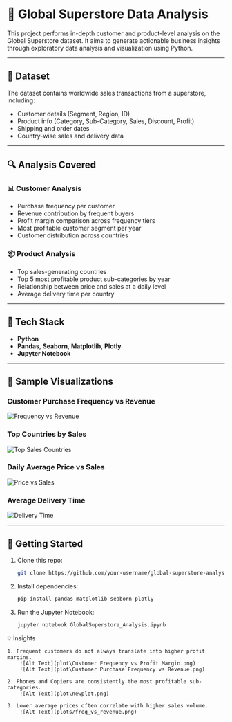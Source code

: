 # 🛒 Global Superstore Data Analysis

This project performs in-depth customer and product-level analysis on the Global Superstore dataset. It aims to generate actionable business insights through exploratory data analysis and visualization using Python.

---

## 📂 Dataset

The dataset contains worldwide sales transactions from a superstore, including:
- Customer details (Segment, Region, ID)
- Product info (Category, Sub-Category, Sales, Discount, Profit)
- Shipping and order dates
- Country-wise sales and delivery data

---

## 🔍 Analysis Covered

### 📊 Customer Analysis
- Purchase frequency per customer
- Revenue contribution by frequent buyers
- Profit margin comparison across frequency tiers
- Most profitable customer segment per year
- Customer distribution across countries

### 📦 Product Analysis
- Top sales-generating countries
- Top 5 most profitable product sub-categories by year
- Relationship between price and sales at a daily level
- Average delivery time per country

---

## 🧰 Tech Stack

- **Python**
- **Pandas**, **Seaborn**, **Matplotlib**, **Plotly**
- **Jupyter Notebook**

---

## 📸 Sample Visualizations

### Customer Purchase Frequency vs Revenue
![Frequency vs Revenue](plots/freq_vs_revenue.png)

### Top Countries by Sales
![Top Sales Countries](plots/top_sales_countries.png)

### Daily Average Price vs Sales
![Price vs Sales](plots/price_vs_sales.png)

### Average Delivery Time
![Delivery Time](plots/avg_delivery_time.png)

---

## 🚀 Getting Started

1. Clone this repo:
   ```bash
   git clone https://github.com/your-username/global-superstore-analysis.git

2. Install dependencies:
    ```bash
    pip install pandas matplotlib seaborn plotly

3. Run the Jupyter Notebook:
    ```bash
    jupyter notebook GlobalSuperstore_Analysis.ipynb

💡 Insights

    1. Frequent customers do not always translate into higher profit margins.
        ![Alt Text](plot\Customer Frequency vs Profit Margin.png)
        ![Alt Text](plot\Customer Purchase Frequency vs Revenue.png)

    2. Phones and Copiers are consistently the most profitable sub-categories.
        ![Alt Text](plot\newplot.png)

    3. Lower average prices often correlate with higher sales volume.
        ![Alt Text](plots/freq_vs_revenue.png)